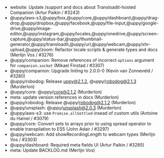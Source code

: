 - website: Update /support and docs about Transloadit-hosted Companion (Artur Paikin / #3243)
- @uppy/aws-s3,@uppy/box,@uppy/core,@uppy/dashboard,@uppy/drag-drop,@uppy/dropbox,@uppy/facebook,@uppy/file-input,@uppy/google-drive,@uppy/image-editor,@uppy/instagram,@uppy/locales,@uppy/onedrive,@uppy/screen-capture,@uppy/status-bar,@uppy/thumbnail-generator,@uppy/transloadit,@uppy/url,@uppy/webcam,@uppy/xhr-upload,@uppy/zoom: Refactor locale scripts & generate types and docs (Merlijn Vos / #3276)
- @uppy/companion: Remove references of incorrect `options` argument for `companion.socket` (Mikael Finstad / #3307)
- @uppy/companion: Upgrade linting to 2.0.0-0 (Kevin van Zonneveld / #3280)
- @uppy/robodog: Release uppy@2.1.2, @uppy/robodog@2.1.3 (Murderlon)
- @uppy/core: @uppy/core@2.1.2 (Murderlon)
- meta: update version references in docs (Murderlon)
- @uppy/robodog: Release @uppy/robodog@2.1.2 (Murderlon)
- @uppy/unsplash: @uppy/unsplash@2.0.3 (Murderlon)
- @uppy/aws-s3: use `Promise.allSettled` insead of custom utils (Antoine du Hamel / #3079)
- @uppy/core: Convert sets to arrays prior to using spread operator to enable transpilation to ES5 (John Adair / #3297)
- @uppy/webcam: Add showRecordingLength to webcam types (Merlijn Vos / #3303)
- @uppy/dashboard: Required meta fields UI (Artur Paikin / #3285)
- meta: Update BACKLOG.md (Merlijn Vos)
